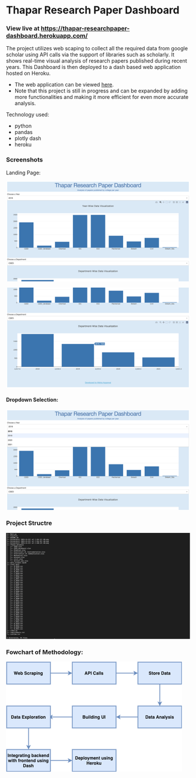# Thapar Research Paper Dashboard

### View live at https://thapar-researchpaper-dashboard.herokuapp.com/

The project utilizes web scaping to collect all the required data from google scholar using API calls via the support of libraries such as scholarly. It shows real-time visual analysis of research papers published during recent years. This Dashboard is then deployed to a dash based web application hosted on Heroku.

- The web application can be viewed [here](https://thapar-researchpaper-dashboard.herokuapp.com/).
- Note that this project is still in progress and can be expanded by adding more functionalities and making it more efficient for even more accurate analysis.

Technology used:
- python
- pandas
- plotly dash
- heroku

### Screenshots

Landing Page:

![Screenshot 1](/Screenshots/1.png)

![Screenshot 2](/Screenshots/3.png)

#### Dropdown Selection:

![Screenshot 1](/Screenshots/2.png)


### Project Structre
![Screenshot 1](/Screenshots/tree.png)

### Fowchart of Methodology:
![Screenshot 1](/Screenshots/Flowchart.png)

